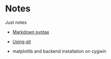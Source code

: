 # Notes

Just notes

* [Markdown syntax](https://github.com/TheEarnest/markdown-syntax-zhtw)

* [Using git](/doc/Using_Git.md) 

* matplotlib and backend installation on cygwin 
